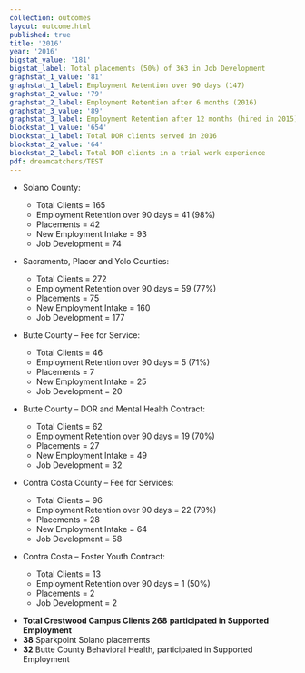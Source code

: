 ```yaml
---
collection: outcomes
layout: outcome.html
published: true
title: '2016'
year: '2016'
bigstat_value: '181'
bigstat_label: Total placements (50%) of 363 in Job Development
graphstat_1_value: '81'
graphstat_1_label: Employment Retention over 90 days (147)
graphstat_2_value: '79'
graphstat_2_label: Employment Retention after 6 months (2016)
graphstat_3_value: '89'
graphstat_3_label: Employment Retention after 12 months (hired in 2015)
blockstat_1_value: '654'
blockstat_1_label: Total DOR clients served in 2016
blockstat_2_value: '64'
blockstat_2_label: Total DOR clients in a trial work experience
pdf: dreamcatchers/TEST
---
```

* Solano County:
  - Total Clients = 165
  - Employment Retention over 90 days = 41 (98%)
  - Placements = 42
  - New Employment Intake = 93
  - Job Development = 74

* Sacramento, Placer and Yolo Counties:
  - Total Clients = 272
  - Employment Retention over 90 days = 59 (77%)
  - Placements = 75
  - New Employment Intake = 160
  - Job Development = 177

* Butte County – Fee for Service:
  - Total Clients = 46
  - Employment Retention over 90 days = 5 (71%)
  - Placements = 7
  - New Employment Intake = 25
  - Job Development = 20

* Butte County – DOR and Mental Health Contract:
  - Total Clients = 62
  - Employment Retention over 90 days = 19 (70%)
  - Placements = 27
  - New Employment Intake = 49
  - Job Development = 32

* Contra Costa County – Fee for Services:
  - Total Clients = 96
  - Employment Retention over 90 days = 22 (79%)
  - Placements = 28
  - New Employment Intake = 64
  - Job Development = 58

* Contra Costa – Foster Youth Contract:
  - Total Clients = 13
  - Employment Retention over 90 days = 1 (50%)
  - Placements = 2
  - Job Development = 2


- **Total Crestwood Campus Clients** **268** **participated in Supported Employment**
- **38** Sparkpoint Solano placements
- **32** Butte County Behavioral Health, participated in Supported Employment
